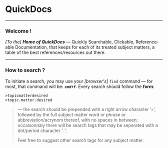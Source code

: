

QuickDocs
===

----------------------------------------------------------------------------------
### Welcome !

*[To the]* ***Home of QuickDocs*** –– Quickly Searchable, Clickable,
Reference-able Documentation, that keeps for each of its treated subject
matters, a table of the best references/resources out there.

----------------------------------------------------------------------------------
### How to search ?

To initiate a search, you may use your *[browser's]* `find`
command –– for most, that command will be: ***`cmd+f`***.
Every search should follow the **form**:

```
>topicmatterdesired
>topic.matter.desired
```

> –– the search should be prepended with a right arrow character
> '`>`', followed by the full subject matter word or phrase
> or abbreviation/acrynom thereof, with no spaces in
> between; occaisonnaly there will be search tags that may be
> seperated with a dot/period character '`.`'.
>
> Feel free to suggest other search tags for any subject matter. 
